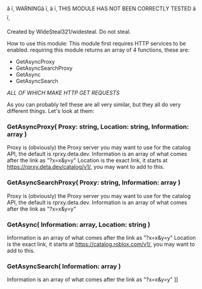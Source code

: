 â ï¸ WARNINGâ ï¸
â ï¸ THIS MODULE HAS NOT BEEN CORRECTLY TESTED â ï¸

Created by WideSteal321/widesteal. Do not steal.

How to use this module:
This module first requires HTTP services to be enabled.
requiring this module returns an array of 4 functions, these are:
- GetAsyncProxy
- GetAsyncSearchProxy
- GetAsync
- GetAsyncSearch

*ALL OF WHICH MAKE HTTP GET REQUESTS*

As you can probably tell these are all very similar, but they all
do very different things. Let's look at them:

### GetAsyncProxy( Proxy: string, Location: string, Information: array )
Proxy is (obviously) the Proxy server you may want to use for 
the catalog API, the default is rprxy.deta.dev.
Information is an array of what comes after the link as "?x=x&y=y"
Location is the exact link, it starts at https://rprxy.deta.dev/catalog/v1/,
you may want to add to this.

### GetAsyncSearchProxy( Proxy: string, Information: array )
Proxy is (obviously) the Proxy server you may want to use for 
the catalog API, the default is rprxy.deta.dev.
Information is an array of what comes after the link as "?x=x&y=y"

### GetAsync( Information: array, Location: string )
Information is an array of what comes after the link as "?x=x&y=y"
Location is the exact link, it starts at https://catalog.roblox.com/v1/,
you may want to add to this.

### GetAsyncSearch( Information: array )
Information is an array of what comes after the link as "?x=x&y=y"
]]
